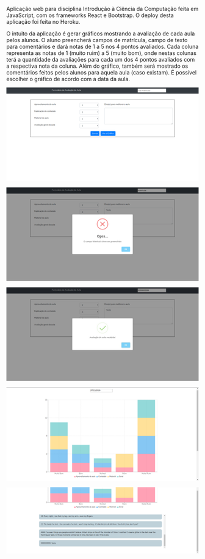 Aplicação web para disciplina Introdução à Ciência da Computação feita em JavaScript, com os frameworks React e Bootstrap. O deploy desta aplicação foi feita no Heroku.

O intuito da aplicação é gerar gráficos mostrando a avaliação de cada aula pelos alunos. O aluno preencherá campos de matrícula, campo de texto para comentários e dará notas de 1 a 5 nos 4 pontos avaliados. Cada coluna representa as notas de 1 (muito ruim) a 5 (muito bom), onde nestas colunas terá a quantidade da avaliações para cada um dos 4 pontos avaliados com a respectiva nota da coluna. Além do gráfico, também será mostrado os comentários feitos pelos alunos para aquela aula (caso existam). É possível escolher o gráfico de acordo com a data da aula.


![Tela Inicial](/Imagens/Tela_Inicial.png "Tela Inicial")

![Submissão Inválida](/Imagens/Matricula_Invalida.png "Submissão Inválida")

![Submissão Concluída](/Imagens/Submissao_Concluida.png "Submissão Concluída")

![Gráfico Gerado](/Imagens/Grafico_Gerado.png "Gráfico das avaliações")

![Comentário](/Imagens/Comentarios.png "Comentários")
